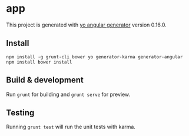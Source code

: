 # app

This project is generated with [yo angular generator](https://github.com/yeoman/generator-angular)
version 0.16.0.

## Install
`
npm install -g grunt-cli bower yo generator-karma generator-angular
npm install
bower install
`


## Build & development

Run `grunt` for building and `grunt serve` for preview.

## Testing

Running `grunt test` will run the unit tests with karma.
